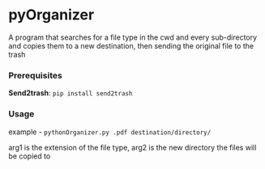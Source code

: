 # pyOrganizer



 A program that searches for a file type in the cwd and every sub-directory
 and copies them to a new destination, then sending the original file to the trash

### Prerequisites
**Send2trash**: `pip install send2trash`

### Usage
example - `pythonOrganizer.py .pdf destination/directory/`

arg1 is the extension of the file type, arg2 is the new directory the files will be copied to

